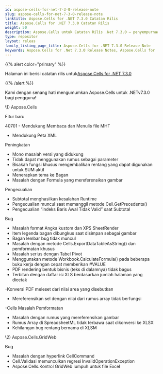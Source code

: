 ```yaml
---
id: aspose-cells-for-net-7-3-0-release-note
slug: aspose-cells-for-net-7-3-0-release-note
linktitle: Aspose.Cells for .NET 7.3.0 Catatan Rilis
title: Aspose.Cells for .NET 7.3.0 Catatan Rilis
weight: 50
description: Aspose.Cells untuk Catatan Rilis .Net 7.3.0 – penyempurnaan terbaru, fitur baru, dan perbaikan
type: repositor
layout: releas
family_listing_page_title: Aspose.Cells for .NET 7.3.0 Release Note
keywords: Aspose.Cells for .Net 7.3.0 Release Notes, Aspose.Cells for .Net 7.3.0 updates and fixe
---
```

{{% alert color="primary" %}} 

 Halaman ini berisi catatan rilis untuk[Aspose.Cells for .NET 7.3.0](https://releases.aspose.com/cells/net/new-releases/aspose.cells-for-.net-7.3.0/)

{{% /alert %}} 

 Kami dengan senang hati mengumumkan Aspose.Cells untuk .NETv7.3.0 bagi pengguna!



\1) Aspose.Cells 



 Fitur baru

 40701 - Mendukung Membaca dan Menulis file MHT

- Mendukung Peta XML



 Peningkatan

- Mono masalah versi yang didukung
- Tidak dapat menggunakan rumus sebagai parameter
- Bisakah fungsi khusus mengembalikan rentang yang dapat digunakan untuk SUM aktif
- Menerapkan tema ke Bagan
- Masalah dengan Formula yang mereferensikan gambar



 Pengecualian

- Subtotal menghasilkan kesalahan Runtime
- Pengecualian muncul saat memanggil metode Cell.GetPrecedents()
- Pengecualian “Indeks Baris Awal Tidak Valid” saat Subtotal



Bug

- Masalah format Angka kustom dan XPS SheetRender
- Item legenda bagan dibungkus saat disimpan sebagai gambar
- Bagan lembar bug tidak muncul
- Masalah dengan metode Cells.ExportDataTableAsString() dan pemformatan khusus
- Masalah serius dengan Tabel Pivot
- Menggunakan metode Workbook.CalculateFormula() pada beberapa buku kerja dengan cepat memberikan #VALUE
- PDF rendering bentuk bisnis (teks di dalamnya) tidak bagus
- Terbitan dengan daftar isi XLS berdasarkan jumlah halaman yang dicetak

 -Konversi PDF meleset dari nilai area yang disebutkan

- Mereferensikan sel dengan nilai dari rumus array tidak berfungsi

 -Cells Masalah Pemformatan

- Masalah dengan rumus yang mereferensikan gambar
- Rumus Array di SpreadsheetML tidak terbawa saat dikonversi ke XLSX
- Kehilangan bug rentang bernama di XLSM



 \2) Aspose.Cells.GridWeb



Bug

- Masalah dengan hyperlink CellCommand
- Cell.Validasi memunculkan regresi InvalidOperationException
- Aspose.Cells.Kontrol GridWeb lumpuh untuk file Excel


